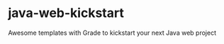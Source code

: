 java-web-kickstart
==================

Awesome templates with Grade to kickstart your next Java web project